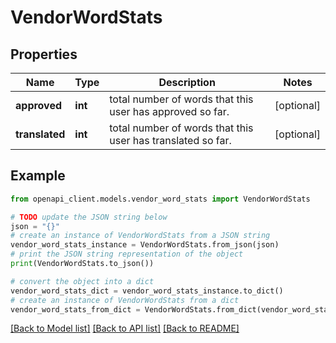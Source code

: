 # VendorWordStats


## Properties

Name | Type | Description | Notes
------------ | ------------- | ------------- | -------------
**approved** | **int** | total number of words that this user has approved so far. | [optional] 
**translated** | **int** | total number of words that this user has translated so far. | [optional] 

## Example

```python
from openapi_client.models.vendor_word_stats import VendorWordStats

# TODO update the JSON string below
json = "{}"
# create an instance of VendorWordStats from a JSON string
vendor_word_stats_instance = VendorWordStats.from_json(json)
# print the JSON string representation of the object
print(VendorWordStats.to_json())

# convert the object into a dict
vendor_word_stats_dict = vendor_word_stats_instance.to_dict()
# create an instance of VendorWordStats from a dict
vendor_word_stats_from_dict = VendorWordStats.from_dict(vendor_word_stats_dict)
```
[[Back to Model list]](../README.md#documentation-for-models) [[Back to API list]](../README.md#documentation-for-api-endpoints) [[Back to README]](../README.md)


